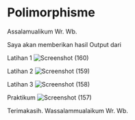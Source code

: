 # Polimorphisme
Assalamualikum Wr. Wb.

Saya akan memberikan hasil Output dari

Latihan 1
![Screenshot (160)](https://user-images.githubusercontent.com/101534192/168933505-92cb321d-052e-44fa-9fb1-d89247a10520.png)

Latihan 2
![Screenshot (159)](https://user-images.githubusercontent.com/101534192/168933512-797ce80e-850f-428b-b4a7-9e48fed23a65.png)

Latihan 3
![Screenshot (158)](https://user-images.githubusercontent.com/101534192/168933521-fad4f0e8-06a6-439d-af89-0b06af4625cf.png)

Praktikum
![Screenshot (157)](https://user-images.githubusercontent.com/101534192/168933528-2493c765-e99a-470b-a6da-9f7a52fffa71.png)

Terimakasih. Wassalammualaikum Wr. Wb.
